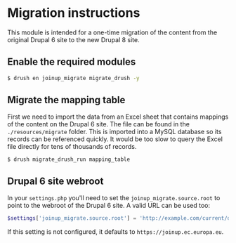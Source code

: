 # Migration instructions

This module is intended for a one-time migration of the content from the original Drupal 6 site to the new Drupal 8 site.

## Enable the required modules

```bash
$ drush en joinup_migrate migrate_drush -y
```

## Migrate the mapping table

First we need to import the data from an Excel sheet that contains mappings of the content on the Drupal 6 site. The file can be found in the `./resources/migrate` folder. This is imported into a MySQL database so its records can be referenced quickly. It would be too slow to query the Excel file directly for tens of thousands of records.

    $ drush migrate_drush_run mapping_table

## Drupal 6 site webroot

In your `settings.php` you'll need to set the `joinup_migrate.source.root` to point to the webroot of the Drupal 6 site. A valid URL can be used too:

```php
$settings['joinup_migrate.source.root'] = 'http://example.com/current/d6/joinup';
```

If this setting is not configured, it defaults to `https://joinup.ec.europa.eu`.
